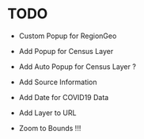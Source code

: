 # TODO

* Custom Popup for RegionGeo
* Add Popup for Census Layer
* Add Auto Popup for Census Layer ?

* Add Source Information

* Add Date for COVID19 Data

* Add Layer to URL

* Zoom to Bounds !!!
